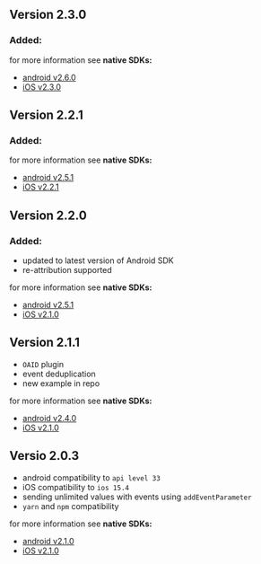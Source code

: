 ## Version 2.3.0
### Added:
for more information see **native SDKs:**
- [android v2.6.0](https://github.com/adtrace/adtrace_sdk_android/releases)
- [iOS v2.3.0](https://github.com/adtrace/adtrace_sdk_iOS/releases/tag/v2.3.0)

## Version 2.2.1
### Added:
for more information see **native SDKs:**
- [android v2.5.1](https://github.com/adtrace/adtrace_sdk_android/releases)
- [iOS v2.2.1](https://github.com/adtrace/adtrace_sdk_iOS/releases/tag/v2.2.1)


## Version 2.2.0
### Added:
- updated to latest version of Android SDK
- re-attribution supported

for more information see **native SDKs:**
- [android v2.5.1](https://github.com/adtrace/adtrace_sdk_android/releases)
- [iOS v2.1.0](https://github.com/adtrace/adtrace_sdk_iOS/releases/tag/v2.1.0)


## Version 2.1.1
- `OAID` plugin
- event deduplication
- new example in repo

for more information see **native SDKs:**
- [android v2.4.0](https://github.com/adtrace/adtrace_sdk_android/releases/tag/v2.4.0)
- [iOS v2.1.0](https://github.com/adtrace/adtrace_sdk_iOS/releases/tag/v2.1.0)


## Versio 2.0.3
- android compatibility to `api level 33`
- iOS compatibility to `ios 15.4`
- sending unlimited values with events using `addEventParameter`
- `yarn` and `npm` compatibility 


for more information see **native SDKs:**
- [android v2.1.0](https://github.com/adtrace/adtrace_sdk_android/releases/tag/v2.1.0)
- [iOS v2.1.0](https://github.com/adtrace/adtrace_sdk_iOS/releases/tag/v2.1.0)
